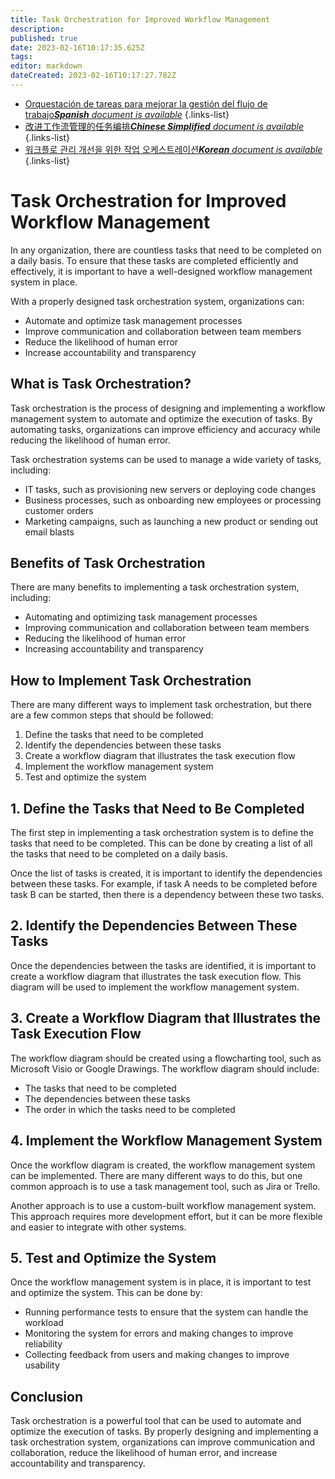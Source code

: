 ```yaml
---
title: Task Orchestration for Improved Workflow Management
description: 
published: true
date: 2023-02-16T10:17:35.625Z
tags: 
editor: markdown
dateCreated: 2023-02-16T10:17:27.782Z
---
```


- [Orquestación de tareas para mejorar la gestión del flujo de trabajo***Spanish** document is available*](/es/Knowledge-base/Backend/task-orchestration-for-improved-workflow-management)
{.links-list}
- [改进工作流管理的任务编排***Chinese Simplified** document is available*](/zh/Knowledge-base/Backend/task-orchestration-for-improved-workflow-management)
{.links-list}
- [워크플로 관리 개선을 위한 작업 오케스트레이션***Korean** document is available*](/ko/Knowledge-base/Backend/task-orchestration-for-improved-workflow-management)
{.links-list}


# Task Orchestration for Improved Workflow Management

In any organization, there are countless tasks that need to be completed on a daily basis. To ensure that these tasks are completed efficiently and effectively, it is important to have a well-designed workflow management system in place.

With a properly designed task orchestration system, organizations can:

- Automate and optimize task management processes
- Improve communication and collaboration between team members
- Reduce the likelihood of human error
- Increase accountability and transparency

## What is Task Orchestration?

Task orchestration is the process of designing and implementing a workflow management system to automate and optimize the execution of tasks. By automating tasks, organizations can improve efficiency and accuracy while reducing the likelihood of human error.

Task orchestration systems can be used to manage a wide variety of tasks, including:

- IT tasks, such as provisioning new servers or deploying code changes
- Business processes, such as onboarding new employees or processing customer orders
- Marketing campaigns, such as launching a new product or sending out email blasts

## Benefits of Task Orchestration

There are many benefits to implementing a task orchestration system, including:

- Automating and optimizing task management processes
- Improving communication and collaboration between team members
- Reducing the likelihood of human error
- Increasing accountability and transparency

## How to Implement Task Orchestration

There are many different ways to implement task orchestration, but there are a few common steps that should be followed:

1. Define the tasks that need to be completed
2. Identify the dependencies between these tasks
3. Create a workflow diagram that illustrates the task execution flow
4. Implement the workflow management system
5. Test and optimize the system

## 1. Define the Tasks that Need to Be Completed

The first step in implementing a task orchestration system is to define the tasks that need to be completed. This can be done by creating a list of all the tasks that need to be completed on a daily basis.

Once the list of tasks is created, it is important to identify the dependencies between these tasks. For example, if task A needs to be completed before task B can be started, then there is a dependency between these two tasks.

## 2. Identify the Dependencies Between These Tasks

Once the dependencies between the tasks are identified, it is important to create a workflow diagram that illustrates the task execution flow. This diagram will be used to implement the workflow management system.

## 3. Create a Workflow Diagram that Illustrates the Task Execution Flow

The workflow diagram should be created using a flowcharting tool, such as Microsoft Visio or Google Drawings. The workflow diagram should include:

- The tasks that need to be completed
- The dependencies between these tasks
- The order in which the tasks need to be completed

## 4. Implement the Workflow Management System

Once the workflow diagram is created, the workflow management system can be implemented. There are many different ways to do this, but one common approach is to use a task management tool, such as Jira or Trello.

Another approach is to use a custom-built workflow management system. This approach requires more development effort, but it can be more flexible and easier to integrate with other systems.

## 5. Test and Optimize the System

Once the workflow management system is in place, it is important to test and optimize the system. This can be done by:

- Running performance tests to ensure that the system can handle the workload
- Monitoring the system for errors and making changes to improve reliability
- Collecting feedback from users and making changes to improve usability

## Conclusion

Task orchestration is a powerful tool that can be used to automate and optimize the execution of tasks. By properly designing and implementing a task orchestration system, organizations can improve communication and collaboration, reduce the likelihood of human error, and increase accountability and transparency.